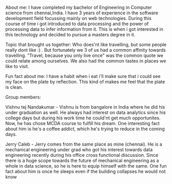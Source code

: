 About me: I have completed my bachelor of Engineering in Computer science from chennai,India. I have 3 years of experience in the software development field focussing mainly on web technologies. During this course of time i got introduced to data processing and the power of processing data to infer information from it. This is when i got interested in this technology and decided to pursue a masters degree in it.

Topic that brought us together: Who does'nt like travelling, but some people really dont like :) . But fortunately we 3 of us had a common affinity towards travelling. "Travel, because you only live once" was the common quote we could relate among ourselves. We also had the common tastes in places we like to visit.

Fun fact about me: I have a habit when i eat i'll make sure that i could see my face on the plate by reflection. This kind of makes me feel that the plate is clean.

Group members:

Vishnu tej Nandakumar - Vishnu is from bangalore in India where he did his under graduation as well. He always had interest on data analytics since his college days but during his work time he could'nt get much opportunites. Now, he has chose MCDA course to fulfill his dream. One interesting fact about him is he's a coffee addict, which he's trying to reduce in the coming days.

Jerry Caleb - Jerry comes from the same place as mine (chennai). He is a mechanical engineering under grad who got his interest towards data engineering recently during his office cross functional discussion. Since there is a huge scope towards the future of mechanical engineering as a whole in data science, so he is here to equip himself with the same. One fun fact about him is once he sleeps even if the building collapses he would not know
